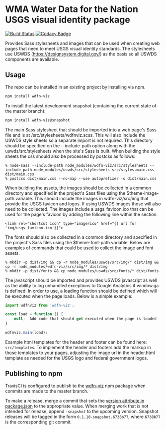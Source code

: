 # WMA Water Data for the Nation USGS visual identity package

[![Build Status](https://travis-ci.org/usgs/wdfn-viz.svg?branch=master)](https://travis-ci.org/usgs/wdfn-viz)
[![Codacy Badge](https://api.codacy.com/project/badge/Grade/6faaca8b97f34929b141c4444d919e4e)](https://www.codacy.com/app/usgs_wma_dev/wdfn-viz?utm_source=github.com&amp;utm_medium=referral&amp;utm_content=usgs/wdfn-viz&amp;utm_campaign=Badge_Grade)

Provides Sass stylesheets and images that can be used when creating web pages that need to
meet USGS visual identity standards. The stylesheets use USWDS (https://designsystem.digital.gov/)
as the basis so all USWDS components are available.

## Usage

The repo can be installed in an existing project by installing via npm.

```bash
npm install wdfn-viz
```

To install the latest development snapshot (containing the current state of the master branch):

```bash
npm install wdfn-viz@snapshot
```

The main Sass stylesheet that should be imported into a web page's Sass file and is at /src/stylesheets/wdfnviz.scss.
This will also include the USWDS style sheets so a separate import is not required. This directory should be 
specified on the --include-path option along with the uswds/src/stylesheets when the site's Sass is built. When building 
the style sheets the css should also be processed by postcss as follows:

```
% node-sass --include-path node_modules/wdfn-viz/src/stylesheets --include-path node_modules/uswds/src/stylesheets src/styles.main.css dist/main.css
% postcss dist/main.css --no-map --use autoprefixer -o dist/main.css
```

When building the assets, the images should be collected in a common directory and specified in the project's Sass
files using the $theme-image-path variable. This should include the images in wdfn-viz/src/img that provide the USGS favicon and
logos. If using USWDS images those will also need to be collected. The images include a usgs_favicon.ico that can be used
for the page's favicon by adding the following line within the <head> section:
```
<link rel="shortcut icon" type="image/ico" href="{{ url for 'img/usgs_favicon.ico'}}">
```

The fonts should also be collected in a common directory and specified in the project's Sass files using the $theme-font-path
variable. Below are examples of commands that could be used to collect the image and font assets.
```
% mkdir -p dist/img && cp -r node_modules/uswds/src/img/* dist/img && cp -r node_modules/wdfn-viz/src/img/* dist/img
% mkdir -p dist/fonts && cp node_modules/uswds/src/fonts/* dist/fonts
```

The javascript should be imported and provides USWDS javascript as well as the ability to log unhandled exceptions to
Google Analytics if window.ga is defined. In order to use, a loading function should be defined which will be executed 
when the page loads. Below is a simple example:
```javascript
import wdfnviz from 'wdfn-viz';

const load = function () {
    null;  Add code that should get executed when the page is loaded
}

wdfnviz.main(load);


```

Example html templates for the header and footer can be found here: ```src/templates```. To implement the header
and footers add the markup in those templates to your pages, adjusting the image url in the header.html template
as needed for the USGS logo and federal government logos.

## Publishing to npm

TravisCI is configured to publish to the [wdfn-viz](https://www.npmjs.com/package/wdfn-viz) npm package when commits are made to the master branch.

To make a release, merge a commit that sets the
[version attribute in package.json](https://github.com/usgs/wdfn-viz/blob/master/package.json#L3) to the appropriate
value. When merging work that is not intended for release, append `-snapshot` to the upcoming version. Snapshot
releases will be tagged in the form `0.1.10-snapshot.6738b77`, where `6738b77` is the corresponding git commit.
